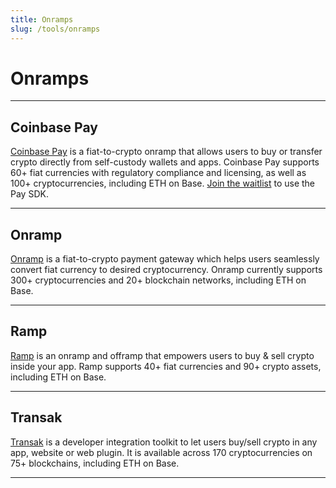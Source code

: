 ```yaml
---
title: Onramps
slug: /tools/onramps
---
```


# Onramps

---

## Coinbase Pay

[Coinbase Pay](https://www.coinbase.com/cloud/products/pay-sdk) is a fiat-to-crypto onramp that allows users to buy or transfer crypto directly from self-custody wallets and apps. Coinbase Pay supports 60+ fiat currencies with regulatory compliance and licensing, as well as 100+ cryptocurrencies, including ETH on Base. [Join the waitlist](https://www.coinbase.com/cloud/products/pay-sdk) to use the Pay SDK.

---

## Onramp

[Onramp](https://onramp.money/) is a fiat-to-crypto payment gateway which helps users seamlessly convert fiat currency to desired cryptocurrency. Onramp currently supports 300+ cryptocurrencies and 20+ blockchain networks, including ETH on Base.

---

## Ramp

[Ramp](https://ramp.network/) is an onramp and offramp that empowers users to buy & sell crypto inside your app. Ramp supports 40+ fiat currencies and 90+ crypto assets, including ETH on Base.

---

## Transak

[Transak](https://transak.com/) is a developer integration toolkit to let users buy/sell crypto in any app, website or web plugin. It is available across 170 cryptocurrencies on 75+ blockchains, including ETH on Base.

---

